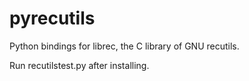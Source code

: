 pyrecutils
==========

Python bindings for librec, the C library of GNU recutils.

Run recutilstest.py after installing.
